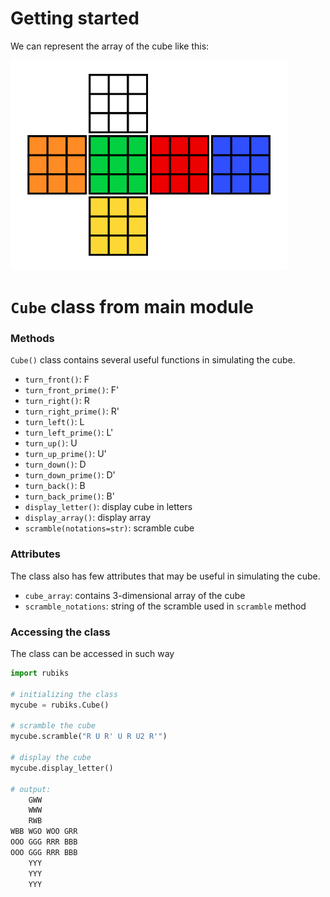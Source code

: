 # Getting started

We can represent the array of the cube like this:

<img src="assets/rubiks_cube.jpg">

# `Cube` class from main module

### Methods

`Cube()` class contains several useful functions in simulating the cube.
- `turn_front()`: F
- `turn_front_prime()`: F'
- `turn_right()`: R
- `turn_right_prime()`: R'
- `turn_left()`: L
- `turn_left_prime()`: L'
- `turn_up()`: U
- `turn_up_prime()`: U'
- `turn_down()`: D
- `turn_down_prime()`: D'
- `turn_back()`: B
- `turn_back_prime()`: B'
- `display_letter()`: display cube in letters
- `display_array()`: display array
- `scramble(notations=str)`: scramble cube

### Attributes

The class also has few attributes that may be useful in simulating the cube.
- `cube_array`: contains 3-dimensional array of the cube
- `scramble_notations`: string of the scramble used in `scramble` method

### Accessing the class

The class can be accessed in such way

```py
import rubiks

# initializing the class
mycube = rubiks.Cube()

# scramble the cube
mycube.scramble("R U R' U R U2 R'")

# display the cube
mycube.display_letter()

# output: 
    GWW
    WWW
    RWB
WBB WGO WOO GRR
OOO GGG RRR BBB
OOO GGG RRR BBB
    YYY
    YYY
    YYY
```
